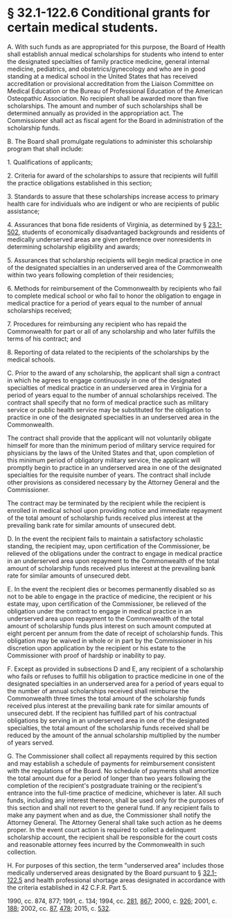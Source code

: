 # § 32.1-122.6 Conditional grants for certain medical students.

<p>A. With such funds as are appropriated for this purpose, the Board of Health shall establish annual medical scholarships for students who intend to enter the designated specialties of family practice medicine, general internal medicine, pediatrics, and obstetrics/gynecology and who are in good standing at a medical school in the United States that has received accreditation or provisional accreditation from the Liaison Committee on Medical Education or the Bureau of Professional Education of the American Osteopathic Association. No recipient shall be awarded more than five scholarships. The amount and number of such scholarships shall be determined annually as provided in the appropriation act. The Commissioner shall act as fiscal agent for the Board in administration of the scholarship funds.</p><p>B. The Board shall promulgate regulations to administer this scholarship program that shall include:</p><p>1. Qualifications of applicants;</p><p>2. Criteria for award of the scholarships to assure that recipients will fulfill the practice obligations established in this section;</p><p>3. Standards to assure that these scholarships increase access to primary health care for individuals who are indigent or who are recipients of public assistance;</p><p>4. Assurances that bona fide residents of Virginia, as determined by § <a href='http://law.lis.virginia.gov/vacode/23.1-502/'>23.1-502</a>, students of economically disadvantaged backgrounds and residents of medically underserved areas are given preference over nonresidents in determining scholarship eligibility and awards;</p><p>5. Assurances that scholarship recipients will begin medical practice in one of the designated specialties in an underserved area of the Commonwealth within two years following completion of their residencies;</p><p>6. Methods for reimbursement of the Commonwealth by recipients who fail to complete medical school or who fail to honor the obligation to engage in medical practice for a period of years equal to the number of annual scholarships received;</p><p>7. Procedures for reimbursing any recipient who has repaid the Commonwealth for part or all of any scholarship and who later fulfills the terms of his contract; and</p><p>8. Reporting of data related to the recipients of the scholarships by the medical schools.</p><p>C. Prior to the award of any scholarship, the applicant shall sign a contract in which he agrees to engage continuously in one of the designated specialties of medical practice in an underserved area in Virginia for a period of years equal to the number of annual scholarships received. The contract shall specify that no form of medical practice such as military service or public health service may be substituted for the obligation to practice in one of the designated specialties in an underserved area in the Commonwealth.</p><p>The contract shall provide that the applicant will not voluntarily obligate himself for more than the minimum period of military service required for physicians by the laws of the United States and that, upon completion of this minimum period of obligatory military service, the applicant will promptly begin to practice in an underserved area in one of the designated specialties for the requisite number of years. The contract shall include other provisions as considered necessary by the Attorney General and the Commissioner.</p><p>The contract may be terminated by the recipient while the recipient is enrolled in medical school upon providing notice and immediate repayment of the total amount of scholarship funds received plus interest at the prevailing bank rate for similar amounts of unsecured debt.</p><p>D. In the event the recipient fails to maintain a satisfactory scholastic standing, the recipient may, upon certification of the Commissioner, be relieved of the obligations under the contract to engage in medical practice in an underserved area upon repayment to the Commonwealth of the total amount of scholarship funds received plus interest at the prevailing bank rate for similar amounts of unsecured debt.</p><p>E. In the event the recipient dies or becomes permanently disabled so as not to be able to engage in the practice of medicine, the recipient or his estate may, upon certification of the Commissioner, be relieved of the obligation under the contract to engage in medical practice in an underserved area upon repayment to the Commonwealth of the total amount of scholarship funds plus interest on such amount computed at eight percent per annum from the date of receipt of scholarship funds. This obligation may be waived in whole or in part by the Commissioner in his discretion upon application by the recipient or his estate to the Commissioner with proof of hardship or inability to pay.</p><p>F. Except as provided in subsections D and E, any recipient of a scholarship who fails or refuses to fulfill his obligation to practice medicine in one of the designated specialties in an underserved area for a period of years equal to the number of annual scholarships received shall reimburse the Commonwealth three times the total amount of the scholarship funds received plus interest at the prevailing bank rate for similar amounts of unsecured debt. If the recipient has fulfilled part of his contractual obligations by serving in an underserved area in one of the designated specialties, the total amount of the scholarship funds received shall be reduced by the amount of the annual scholarship multiplied by the number of years served.</p><p>G. The Commissioner shall collect all repayments required by this section and may establish a schedule of payments for reimbursement consistent with the regulations of the Board. No schedule of payments shall amortize the total amount due for a period of longer than two years following the completion of the recipient's postgraduate training or the recipient's entrance into the full-time practice of medicine, whichever is later. All such funds, including any interest thereon, shall be used only for the purposes of this section and shall not revert to the general fund. If any recipient fails to make any payment when and as due, the Commissioner shall notify the Attorney General. The Attorney General shall take such action as he deems proper. In the event court action is required to collect a delinquent scholarship account, the recipient shall be responsible for the court costs and reasonable attorney fees incurred by the Commonwealth in such collection.</p><p>H. For purposes of this section, the term "underserved area" includes those medically underserved areas designated by the Board pursuant to § <a href='http://law.lis.virginia.gov/vacode/32.1-122.5/'>32.1-122.5</a> and health professional shortage areas designated in accordance with the criteria established in 42 C.F.R. Part 5.</p><p>1990, cc. 874, 877; 1991, c. 134; 1994, cc. <a href='http://lis.virginia.gov/cgi-bin/legp604.exe?941+ful+CHAP0281'>281</a>, <a href='http://lis.virginia.gov/cgi-bin/legp604.exe?941+ful+CHAP0867'>867</a>; 2000, c. <a href='http://lis.virginia.gov/cgi-bin/legp604.exe?001+ful+CHAP0926'>926</a>; 2001, c. <a href='http://lis.virginia.gov/cgi-bin/legp604.exe?011+ful+CHAP0188'>188</a>; 2002, cc. <a href='http://lis.virginia.gov/cgi-bin/legp604.exe?021+ful+CHAP0087'>87</a>, <a href='http://lis.virginia.gov/cgi-bin/legp604.exe?021+ful+CHAP0478'>478</a>; 2015, c. <a href='http://lis.virginia.gov/cgi-bin/legp604.exe?151+ful+CHAP0532'>532</a>.</p>